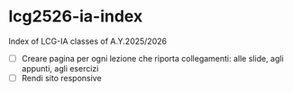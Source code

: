 # lcg2526-ia-index
Index of LCG-IA classes of A.Y.2025/2026

- [ ] Creare pagina per ogni lezione che riporta collegamenti: alle slide, agli appunti, agli esercizi
- [ ] Rendi sito responsive